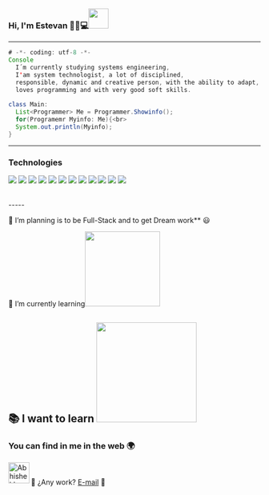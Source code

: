 ### Hi, I'm Estevan 👋😁💻<img src="https://media.giphy.com/media/scZPhLqaVOM1qG4lT9/giphy.gif" width="40">

---

```Java
# -*- coding: utf-8 -*-
Console
  I´m currently studying systems engineering,
  I'am system technologist, a lot of disciplined,
  responsible, dynamic and creative person, with the ability to adapt, work in a team and
  loves programming and with very good soft skills.
  
class Main:
  List<Programmer> Me = Programmer.Showinfo();
  for(Programemr Myinfo: Me){<br>
  System.out.println(Myinfo);
}

```
---

### Technologies

<img src = "https://img.shields.io/badge/-HTML5-E34F26?style=flat&logo=html5&logoColor=white"> <img src = "https://img.shields.io/badge/-CSS3-1572B6?style=flat&logo=css3&logoColor=white">
<img src="https://img.shields.io/badge/-JavaScript-eed718?style=flat&logo=javascript&logoColor=ffffff">
<img src="https://img.shields.io/badge/-MongoDB-4DB33D?style=flat&logo=mongodb&logoColor=FFFFFF">
<img src="https://img.shields.io/badge/-MySQL-F29111?style=flat&logo=mysql&logoColor=FFFFFF">
<img src="https://img.shields.io/badge/-Express.js-787878?style=flat">
<img src="https://img.shields.io/badge/-Node.js-3C873A?style=flat&logo=Node.js&logoColor=white">
<img src="http://img.shields.io/badge/-Git-F1502F?style=flat&logo=git&logoColor=FFFFFF">
<img src="http://img.shields.io/badge/-Github-000000?style=flat&logo=github&logoColor=FFFFFF">
<img src="http://img.shields.io/badge/-VS%20Code-007ACC?style=flat&logo=visual%20studio%20code&logoColor=white">
<img src="http://img.shields.io/badge/-Java-F89820?style=flat&logo=java&logoColor=white"> 
<img src="http://img.shields.io/badge/-SqlServer-style=flat&logo=Sql&logoColor=white"> 

 <br>
 -----
  
 🔭 I’m planning is to be Full-Stack and to get Dream work** 😃

 🌱 I’m currently learning<img src="https://skills.thijs.gg/icons?i=spring,ts,angular,maven&theme=light" width="150">
 
 
 :books: I want to learn <img src="https://skills.thijs.gg/icons?i=react,linux,elixir,docker,flutter,go&theme=light" width="200">
 ---
### You can find in me in the web 🌍
<a href="https://www.linkedin.com/in/estevan-tangarife-correa/">
  <img align="left" alt="Abhishek's LinkedIN" width="42px" src="https://raw.githubusercontent.com/peterthehan/peterthehan/master/assets/linkedin.svg"/>
</a>
<br>

 💼 ¿Any work?  [E-mail](mailto:teban_1928@hotmail.com) 📧


